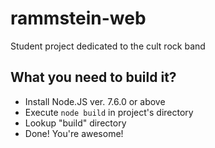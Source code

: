 # rammstein-web
Student project dedicated to the cult rock band

## What you need to build it?
* Install Node.JS ver. 7.6.0 or above
* Execute `node build` in project's directory
* Lookup "build" directory
* Done! You're awesome!